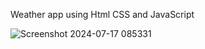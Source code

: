 Weather app using Html CSS and JavaScript

![Screenshot 2024-07-17 085331](https://github.com/user-attachments/assets/aa22ab19-9e15-4949-ad92-6fc6093f3eed)
